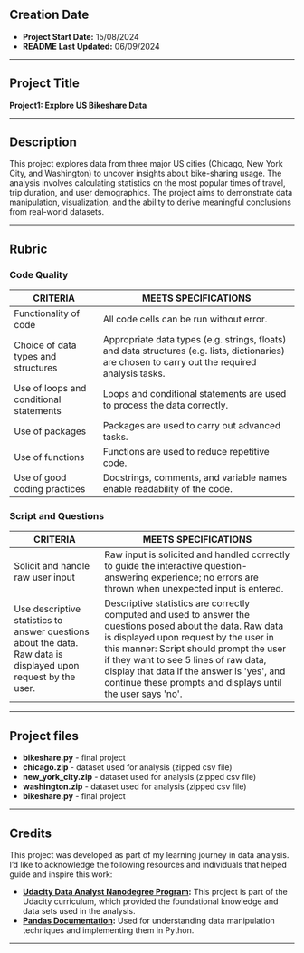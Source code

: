 ## Creation Date
- **Project Start Date:** 15/08/2024
- **README Last Updated:** 06/09/2024
***

## Project Title
**Project1: Explore US Bikeshare Data**
***

## Description
This project explores data from three major US cities (Chicago, New York City, and Washington) to uncover insights about bike-sharing usage. The analysis involves calculating statistics on the most popular times of travel, trip duration, and user demographics. The project aims to demonstrate data manipulation, visualization, and the ability to derive meaningful conclusions from real-world datasets.
***

## Rubric
### Code Quality
| CRITERIA                       | MEETS SPECIFICATIONS                                                       |
| ------------------------------ |----------------------------------------------------------------------------|
|  Functionality of code|  All code cells can be run without error.  |
|  Choice of data types and structures|  Appropriate data types (e.g. strings, floats) and data structures (e.g. lists, dictionaries) are chosen to carry out the required analysis tasks.  |
|  Use of loops and conditional statements|  Loops and conditional statements are used to process the data correctly.  |
|  Use of packages|  Packages are used to carry out advanced tasks.  |
|  Use of functions|  Functions are used to reduce repetitive code.  |
|  Use of good coding practices|  Docstrings, comments, and variable names enable readability of the code.  |

### Script and Questions
| CRITERIA                       | MEETS SPECIFICATIONS                                                       |
| ------------------------------ |----------------------------------------------------------------------------|
|  Solicit and handle raw user input  |  Raw input is solicited and handled correctly to guide the interactive question-answering experience; no errors are thrown when unexpected input is entered. |
|  Use descriptive statistics to answer questions about the data. Raw data is displayed upon request by the user.  |  Descriptive statistics are correctly computed and used to answer the questions posed about the data. Raw data is displayed upon request by the user in this manner: Script should prompt the user if they want to see 5 lines of raw data, display that data if the answer is 'yes', and continue these prompts and displays until the user says 'no'.  |
***

## Project files
- **bikeshare.py** - final project
- **chicago.zip** - dataset used for analysis (zipped csv file)
- **new_york_city.zip** - dataset used for analysis (zipped csv file)
- **washington.zip** - dataset used for analysis (zipped csv file)
- **bikeshare.py** - final project
***


## Credits
This project was developed as part of my learning journey in data analysis. I’d like to acknowledge the following resources and individuals that helped guide and inspire this work:

- **[Udacity Data Analyst Nanodegree Program](https://www.udacity.com/course/data-analyst-nanodegree--nd002):** This project is part of the Udacity curriculum, which provided the foundational knowledge and data sets used in the analysis.
- **[Pandas Documentation](https://pandas.pydata.org/pandas-docs/stable/):** Used for understanding data manipulation techniques and implementing them in Python.
***